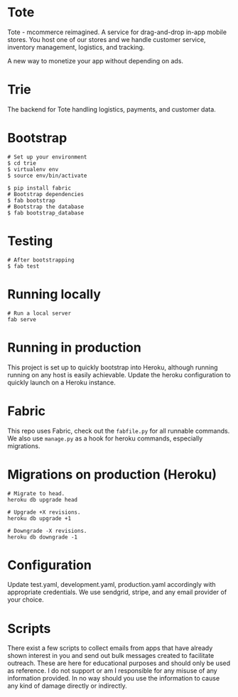 # Tote
Tote - mcommerce reimagined.
A service for drag-and-drop in-app mobile stores.
You host one of our stores and we handle customer service, inventory management, logistics, and tracking.

A new way to monetize your app without depending on ads.

# Trie
The backend for Tote handling logistics, payments, and customer data.

# Bootstrap
```
# Set up your environment
$ cd trie
$ virtualenv env
$ source env/bin/activate

$ pip install fabric
# Bootstrap dependencies
$ fab bootstrap
# Bootstrap the database
$ fab bootstrap_database
```

# Testing
```
# After bootstrapping
$ fab test
```

# Running locally
```
# Run a local server
fab serve
```

# Running in production
This project is set up to quickly bootstrap into Heroku, although running running on any host is easily achievable.
Update the heroku configuration to quickly launch on a Heroku instance.

# Fabric
This repo uses Fabric, check out the `fabfile.py` for all runnable commands.
We also use `manage.py` as a hook for heroku commands, especially migrations.

# Migrations on production (Heroku)
```
# Migrate to head.
heroku db upgrade head

# Upgrade +X revisions.
heroku db upgrade +1

# Downgrade -X revisions.
heroku db downgrade -1
```

# Configuration
Update test.yaml, development.yaml, production.yaml accordingly with appropriate credentials.
We use sendgrid, stripe, and any email provider of your choice.

# Scripts
There exist a few scripts to collect emails from apps that have already shown interest in you and send out bulk messages created to facilitate outreach.
These are here for educational purposes and should only be used as reference.
I do not support or am I responsible for any misuse of any information provided.
In no way should you use the information to cause any kind of damage directly or indirectly.
